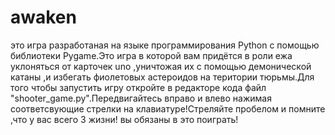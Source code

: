 # awaken
  это игра разработаная на языке программирования Python с помощью библиотеки Pygame.Это игра в которой вам придётся в роли ежа уклоняться от карточек uno ,уничтожая их с помощью демонической катаны ,и избегать фиолетовых астероидов на територии тюрьмы.Для того чтобы запустить игру откройте в редакторе кода файл "shooter_game.py".Передвигайтесь вправо и влево нажимая соответсвующие стрелки на клавиатуре!Стреляйте пробелом и помните ,что у вас всего 3 жизни!
  вы обязаны в это поиграть!
